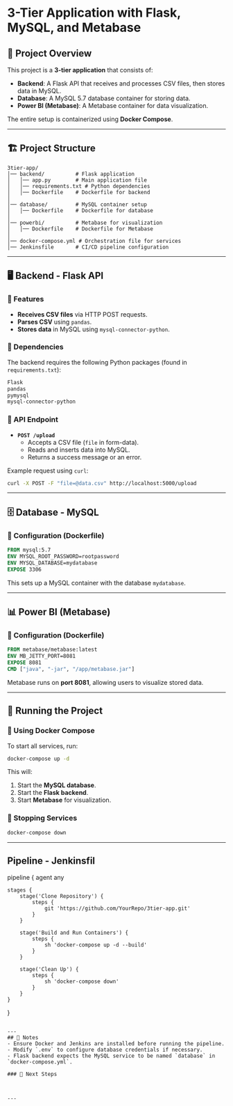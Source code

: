 # 3-Tier Application with Flask, MySQL, and Metabase

## 📌 Project Overview
This project is a **3-tier application** that consists of:
- **Backend**: A Flask API that receives and processes CSV files, then stores data in MySQL.
- **Database**: A MySQL 5.7 database container for storing data.
- **Power BI (Metabase)**: A Metabase container for data visualization.

The entire setup is containerized using **Docker Compose**.

---
## 🏗️ Project Structure
```
3tier-app/
│── backend/          # Flask application
│   │── app.py        # Main application file
│   │── requirements.txt # Python dependencies
│   │── Dockerfile    # Dockerfile for backend
│
│── database/         # MySQL container setup
│   │── Dockerfile    # Dockerfile for database
│
│── powerbi/          # Metabase for visualization
│   │── Dockerfile    # Dockerfile for Metabase
│
│── docker-compose.yml # Orchestration file for services
│── Jenkinsfile       # CI/CD pipeline configuration
```

---
## 🖥️ Backend - Flask API
### 🔹 Features
- **Receives CSV files** via HTTP POST requests.
- **Parses CSV** using `pandas`.
- **Stores data** in MySQL using `mysql-connector-python`.

### 🔹 Dependencies
The backend requires the following Python packages (found in `requirements.txt`):
```txt
Flask
pandas
pymysql
mysql-connector-python
```

### 🔹 API Endpoint
- **`POST /upload`**
  - Accepts a CSV file (`file` in form-data).
  - Reads and inserts data into MySQL.
  - Returns a success message or an error.

Example request using `curl`:
```bash
curl -X POST -F "file=@data.csv" http://localhost:5000/upload
```

---
## 🗄️ Database - MySQL
### 🔹 Configuration (Dockerfile)
```dockerfile
FROM mysql:5.7
ENV MYSQL_ROOT_PASSWORD=rootpassword
ENV MYSQL_DATABASE=mydatabase
EXPOSE 3306
```
This sets up a MySQL container with the database `mydatabase`.

---
## 📊 Power BI (Metabase)
### 🔹 Configuration (Dockerfile)
```dockerfile
FROM metabase/metabase:latest
ENV MB_JETTY_PORT=8081
EXPOSE 8081
CMD ["java", "-jar", "/app/metabase.jar"]
```
Metabase runs on **port 8081**, allowing users to visualize stored data.

---
## 🚀 Running the Project
### 🔹 Using Docker Compose
To start all services, run:
```bash
docker-compose up -d
```
This will:
1. Start the **MySQL database**.
2. Start the **Flask backend**.
3. Start **Metabase** for visualization.

### 🔹 Stopping Services
```bash
docker-compose down
```

---
##  Pipeline - Jenkinsfil

pipeline {
    agent any

    stages {
        stage('Clone Repository') {
            steps {
                git 'https://github.com/YourRepo/3tier-app.git'  
            }
        }

        stage('Build and Run Containers') {
            steps {
                sh 'docker-compose up -d --build'
            }
        }

        stage('Clean Up') {
            steps {
                sh 'docker-compose down'
            }
        }
    }
}

```

---
## 📝 Notes
- Ensure Docker and Jenkins are installed before running the pipeline.
- Modify `.env` to configure database credentials if necessary.
- Flask backend expects the MySQL service to be named `database` in `docker-compose.yml`.

### 🎯 Next Steps



---

